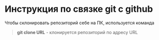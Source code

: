 # Инструкция по связке git с github

Чтобы склонировать репозиторий себе на ПК, используется команда 
> **git clone URL** - клонируется репозиторий по адресу URL